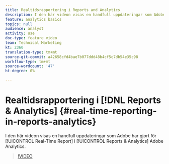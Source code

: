 ```yaml
---
title: Realtidsrapportering i Reports and Analytics
description: I den här videon visas en handfull uppdateringar som Adobe har gjort i Real-Time Report in Reports & Analytics in Adobe Analytics.
feature: analytics basics
topics: null
audience: analyst
activity: use
doc-type: feature video
team: Technical Marketing
kt: 2360
translation-type: tm+mt
source-git-commit: a42658cfd4bae7b077ddd48b4cf5c7db54e35c98
workflow-type: tm+mt
source-wordcount: '47'
ht-degree: 0%

---
```



# Realtidsrapportering i [!DNL Reports & Analytics] {#real-time-reporting-in-reports-analytics}

I den här videon visas en handfull uppdateringar som Adobe har gjort för [!UICONTROL Real-Time Report] i [!UICONTROL Reports & Analytics] Adobe Analytics.

>[!VIDEO](https://video.tv.adobe.com/v/25454/?quality=12)
